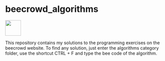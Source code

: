 
  <h1>beecrowd_algorithms</h1>
  <img width="50" height="50" src="https://github.com/arthurrodrigues-dev/beecrowd_algorithms/assets/117749096/b7478df1-dc65-4593-a89e-53f05b705d71"></img>


This repository contains my solutions to the programming exercises on the beecrowd website.
To find any solution, just enter the algorithms category folder, use the shortcut CTRL + F and type the bee code of the algorithm.
